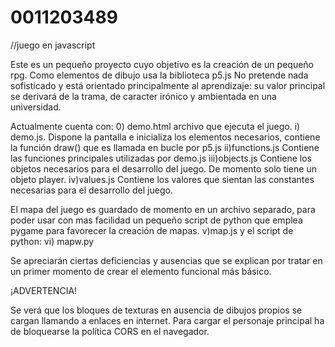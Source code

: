 # 0011203489
//juego en javascript

Este es un pequeño proyecto cuyo objetivo es la creación de un pequeño rpg.
Como elementos de dibujo usa la biblioteca p5.js
No pretende nada sofisticado y está orientado principalmente al aprendizaje: su valor principal se derivará de la trama, 
de caracter irónico y ambientada en una universidad.

Actualmente cuenta con:
0) demo.html archivo que ejecuta el juego.
i) demo.js. Dispone la pantalla e inicializa los elementos necesarios, contiene la función draw() que es llamada en bucle por p5.js 
ii)functions.js Contiene las funciones principales utilizadas por demo.js
iii)objects.js Contiene los objetos necesarios para el desarrollo del juego. De momento solo tiene un objeto player.
iv)values.js Contiene los valores que sientan las constantes necesarias para el desarrollo del juego.

El mapa del juego es guardado de momento en un archivo separado, para poder usar con mas facilidad un pequeño script de python que 
emplea pygame para favorecer la creación de mapas.
v)map.js
y el script de python:
vi) mapw.py

Se apreciarán ciertas deficiencias y ausencias que se explican por tratar en un primer momento de crear el elemento funcional más
básico.

¡ADVERTENCIA!

Se verá que los bloques de texturas en ausencia de dibujos propios se cargan llamando a enlaces en internet. Para cargar el personaje
principal ha de bloquearse la política CORS en el navegador. 

